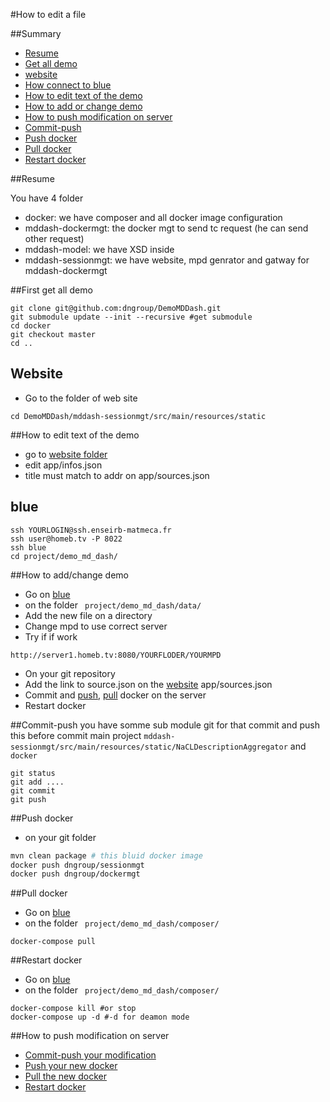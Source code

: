 #How to edit a file


##Summary



 - [Resume](#resume)
 - [Get all demo](#first-get-all-demo)
 - [website](#website)
 - [How connect to blue](#blue)
 - [How to edit text of the demo](#how-to-edit-text-of-the-demo)
 - [How to add or change demo](#how-to-add-or-change-demo)
 - [How to push modification on server](#how-to-push-modification-on-server)
 - [Commit-push](#commit-push)
 - [Push docker](#push-docker)
 - [Pull docker](#pull-docker)
 - [Restart docker](#restart-docker)


##Resume

You have 4 folder

 - docker: we have composer and all docker image configuration
 - mddash-dockermgt: the docker mgt to send tc request (he can send other request)
 - mddash-model: we have XSD inside
 - mddash-sessionmgt: we have website, mpd genrator and gatway for mddash-dockermgt

##First get all demo

```
git clone git@github.com:dngroup/DemoMDDash.git
git submodule update --init --recursive #get submodule
cd docker
git checkout master
cd ..
```


## Website

 - Go to the folder of web site
```
cd DemoMDDash/mddash-sessionmgt/src/main/resources/static
```

##How to edit text of the demo

 - go to [website folder](website)
 - edit app/infos.json
 - title must match to addr on app/sources.json

## blue

```
ssh YOURLOGIN@ssh.enseirb-matmeca.fr
ssh user@homeb.tv -P 8022
ssh blue
cd project/demo_md_dash/
```  

##How to add/change demo

 - Go on [blue](#blue)
 - on the folder ` project/demo_md_dash/data/`
 - Add the new file on a directory
 - Change mpd to use correct server
 - Try if if work
```
http://server1.homeb.tv:8080/YOURFLODER/YOURMPD
```
 - On your git repository
 - Add the link to source.json on the [website](#website) app/sources.json
 - Commit and [push](#push-docker), [pull](#pull-docker)  docker on the server
 - Restart docker

##Commit-push
you have somme sub module git for that commit and push this before commit main project `mddash-sessionmgt/src/main/resources/static/NaCLDescriptionAggregator` and `docker`
```
git status
git add ....
git commit
git push
```


##Push docker

 - on your git folder
```bash
mvn clean package # this bluid docker image
docker push dngroup/sessionmgt
docker push dngroup/dockermgt
```
##Pull docker

 - Go on [blue](#blue)
 - on the folder ` project/demo_md_dash/composer/`
```
docker-compose pull
```  


##Restart docker

 - Go on [blue](#blue)
 - on the folder ` project/demo_md_dash/composer/`
```
docker-compose kill #or stop
docker-compose up -d #-d for deamon mode
```  


##How to push modification on server
 - [Commit-push your modification](#commit-push)
 - [Push your new docker](#push-docker)
 - [Pull the new docker](#pull-docker)
 - [Restart docker](#restart-docker)
